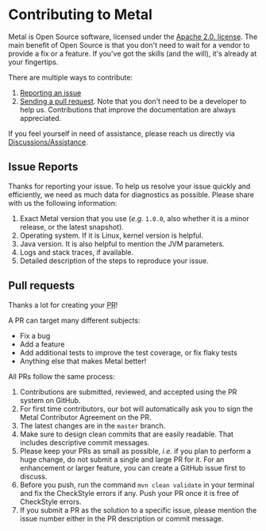 # Contributing to Metal

Metal is Open Source software, licensed under the [Apache 2.0. license](LICENSE).
The main benefit of Open Source is that you don't need to wait for a vendor to provide a fix or a feature.
If you've got the skills (and the will), it's already at your fingertips.

There are multiple ways to contribute:

1. [Reporting an issue](#issue-reports)
2. [Sending a pull request](#pull-requests).
Note that you don't need to be a developer to help us.
Contributions that improve the documentation are always appreciated.

If you feel yourself in need of assistance, please reach us directly via [Discussions/Assistance](https://github.com/CheneyYin/metal/discussions/28).

## Issue Reports

Thanks for reporting your issue.
To help us resolve your issue quickly and efficiently, we need as much data for diagnostics as possible.
Please share with us the following information:

1.	Exact Metal version that you use (_e.g._ `1.0.0`, also whether it is a minor release, or the latest snapshot).
2.	Operating system.
If it is Linux, kernel version is helpful.
3.	Java version.
It is also helpful to mention the JVM parameters.
4.	Logs and stack traces, if available.
5.	Detailed description of the steps to reproduce your issue.

## Pull requests

Thanks a lot for creating your <abbr title="Pull Request">PR</abbr>!

A PR can target many different subjects:

* Fix a bug
* Add a feature
* Add additional tests to improve the test coverage, or fix flaky tests
* Anything else that makes Metal better!

All PRs follow the same process:

1.	Contributions are submitted, reviewed, and accepted using the PR system on GitHub.
2.	For first time contributors, our bot will automatically ask you to sign the Metal Contributor Agreement on the PR.
3.	The latest changes are in the `master` branch.
4.	Make sure to design clean commits that are easily readable.
That includes descriptive commit messages.
5.	Please keep your PRs as small as possible, _i.e._ if you plan to perform a huge change, do not submit a single and large PR for it.
For an enhancement or larger feature, you can create a GitHub issue first to discuss.
6.	Before you push, run the command `mvn clean validate` in your terminal and fix the CheckStyle errors if any.
Push your PR once it is free of CheckStyle errors.
7.	If you submit a PR as the solution to a specific issue, please mention the issue number either in the PR description or commit message.
